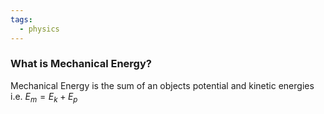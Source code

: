 ```yaml
---
tags:
  - physics
---
```

### What is Mechanical Energy?
Mechanical Energy is the sum of an objects potential and kinetic energies  
i.e. $E_m = E_k + E_p$